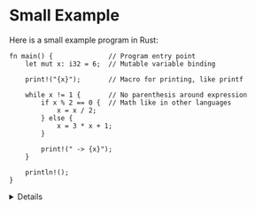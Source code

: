 # Small Example

Here is a small example program in Rust:

```rust,editable
fn main() {              // Program entry point
    let mut x: i32 = 6;  // Mutable variable binding

    print!("{x}");       // Macro for printing, like printf

    while x != 1 {       // No parenthesis around expression
        if x % 2 == 0 {  // Math like in other languages
            x = x / 2;
        } else {
            x = 3 * x + 1;
        }

        print!(" -> {x}");
    }

    println!();
}
```

<details>

The code implements the Collatz conjecture: it is believed that the loop will
always end, but this is not yet proved. Edit the code and play with different
inputs.

Key points:

- Explain that all variables are statically typed. Try removing `i32` to trigger
  type inference. Try with `i8` instead and trigger a runtime integer overflow.

- Change `let mut x` to `let x`, discuss the compiler error.

- Show how `print!` gives a compilation error if the arguments don't match the
  format string.

- Show how you need to use `{}` as a placeholder if you want to print an
  expression which is more complex than just a single variable.

- Show the students the standard library, show them how to search for `std::fmt`
  which has the rules of the formatting mini-language. It's important that the
  students become familiar with searching in the standard library.

  - In a shell `rustup doc std::fmt` will open a browser on the local std::fmt documentation

</details>
